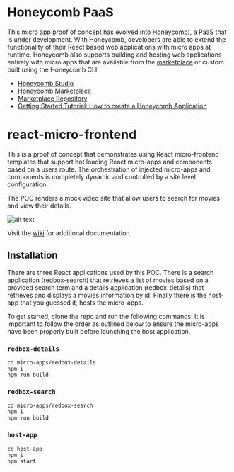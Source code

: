 # Honeycomb PaaS
This micro app proof of concept has evolved into [Honeycomb](https://microapp.studio)), a [PaaS](https://en.wikipedia.org/wiki/Platform_as_a_service) that is under development. With Honeycomb, developers are able to extend the functionality of their React based web applications with micro apps at runtime. Honeycomb also supports building and hosting web applications entirely with micro apps that are available from the [marketplace](https://microapp.market) or custom built using the Honeycomb CLI.

* [Honeycomb Studio](https://microapp.studio)
* [Honeycomb Marketplace](https://microapp.market)
* [Marketplace Repository](https://github.com/Schalltech/honeycomb-marketplace)
* [Getting Started Tutorial: How to create a Honeycomb Application](
https://github.com/Schalltech/honeycomb-tutorials/blob/master/tutorials/getting%20started/create%20an%20application/README.md)


# react-micro-frontend
This is a proof of concept that demonstrates using React micro-frontend templates that support hot loading React micro-apps and components based on a users route. The orchestration of injected micro-apps and components is completely dynamic and controlled by a site level configuration. 

The POC renders a mock video site that allow users to search for movies and view their details.

![alt text](https://github.com/eschall/react-micro-frontend/blob/master/documentation/images/react-micro-frontend-poc.png)

Visit the [wiki](https://github.com/eschall/react-micro-frontend/wiki) for additional documentation.

## Installation

There are three React applications used by this POC. There is a search application (redbox-search) that retrieves a list of movies based on a provided search term and a details application (redbox-details) that retrieves and displays a movies information by id. Finally there is the host-app that you guessed it, hosts the micro-apps.

To get started, clone the repo and run the following commands. It is important to follow the order as outlined below to ensure the micro-apps have been properly built before launching the host application.

### `redbox-details`
```
cd micro-apps/redbox-details
npm i
npm run build
```

### `redbox-search`
```
cd micro-apps/redbox-search
npm i
npm run build
```

### `host-app`
```
cd host-app
npm i
npm start
```
